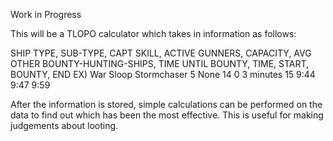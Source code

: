 Work in Progress

This will be a TLOPO calculator which takes in information as follows:

SHIP TYPE,	SUB-TYPE,	CAPT SKILL,	ACTIVE GUNNERS,		CAPACITY,	AVG OTHER BOUNTY-HUNTING-SHIPS,	TIME UNTIL BOUNTY,	TIME,	START,	BOUNTY,	END
EX)
War Sloop   Stormchaser 5         None              14       0                                 3 minutes          15    9:44    9:47    9:59


After the information is stored, simple calculations can be performed on the data to find out which has been the most effective. 
This is useful for making judgements about looting.






